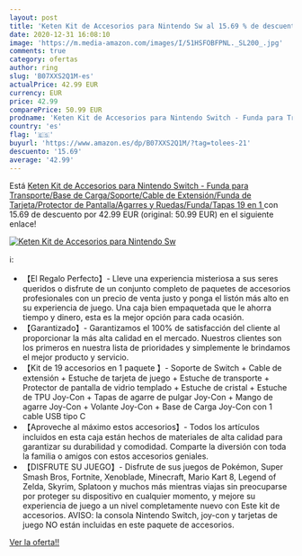 ```yaml
---
layout: post
title: 'Keten Kit de Accesorios para Nintendo Sw al 15.69 % de descuento'
date: 2020-12-31 16:08:10
image: 'https://m.media-amazon.com/images/I/51HSFOBFPNL._SL200_.jpg'
comments: true
category: ofertas
author: ring
slug: 'B07XXS2Q1M-es'
actualPrice: 42.99 EUR
currency: EUR
price: 42.99
comparePrice: 50.99 EUR
prodname: 'Keten Kit de Accesorios para Nintendo Switch - Funda para Transporte/Base de Carga/Soporte/Cable de Extensión/Funda de Tarjeta/Protector de Pantalla/Agarres y Ruedas/Funda/Tapas 19 en 1 '
country: 'es'
flag: '🇪🇸'
buyurl: 'https://www.amazon.es/dp/B07XXS2Q1M/?tag=tolees-21'
descuento: '15.69'
average: '42.99'
---
```


Está [Keten Kit de Accesorios para Nintendo Switch - Funda para Transporte/Base de Carga/Soporte/Cable de Extensión/Funda de Tarjeta/Protector de Pantalla/Agarres y Ruedas/Funda/Tapas 19 en 1 ](https://www.amazon.es/dp/B07XXS2Q1M/?tag=tolees-21) con 15.69 de descuento por 42.99 EUR (original: 50.99 EUR) en el siguiente enlace!

[![Keten Kit de Accesorios para Nintendo Sw](https://m.media-amazon.com/images/I/51HSFOBFPNL._SL200_.jpg)](https://www.amazon.es/dp/B07XXS2Q1M/?tag=tolees-21)

ℹ️:

- 【El Regalo Perfecto】- Lleve una experiencia misteriosa a sus seres queridos o disfrute de un conjunto completo de paquetes de accesorios profesionales con un precio de venta justo y ponga el listón más alto en su experiencia de juego. Una caja bien empaquetada que le ahorra tiempo y dinero, esta es la mejor opción para cada ocasión.
- 【Garantizado】- Garantizamos el 100% de satisfacción del cliente al proporcionar la más alta calidad en el mercado. Nuestros clientes son los primeros en nuestra lista de prioridades y simplemente le brindamos el mejor producto y servicio.
- 【Kit de 19 accesorios en 1 paquete 】- Soporte de Switch + Cable de extensión + Estuche de tarjeta de juego + Estuche de transporte + Protector de pantalla de vidrio templado + Estuche de cristal + Estuche de TPU Joy-Con + Tapas de agarre de pulgar Joy-Con + Mango de agarre Joy-Con + Volante Joy-Con + Base de Carga Joy-Con con 1 cable USB tipo C
- 【Aproveche al máximo estos accesorios】- Todos los artículos incluidos en esta caja están hechos de materiales de alta calidad para garantizar su durabilidad y comodidad. Comparte la diversión con toda la familia o amigos con estos accesorios geniales.
- 【DISFRUTE SU JUEGO】- Disfrute de sus juegos de Pokémon, Super Smash Bros, Fortnite, Xenoblade, Minecraft, Mario Kart 8, Legend of Zelda, Skyrim, Splatoon y muchos más mientras viajas sin preocuparse por proteger su dispositivo en cualquier momento, y mejore su experiencia de juego a un nivel completamente nuevo con Este kit de accesorios. AVISO: la consola Nintendo Switch, joy-con y tarjetas de juego NO están incluidas en este paquete de accesorios.

[Ver la oferta!!](https://www.amazon.es/dp/B07XXS2Q1M/?tag=tolees-21)

